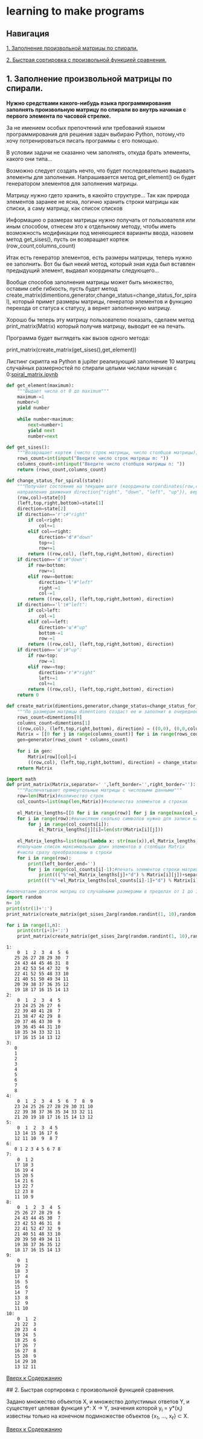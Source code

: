 <!DOCTYPE html>
<html>
<head>
  <meta charset="utf-8">
  <base href="https://github.com/PavlyukovVladimir/learning-to-make-programs/blob/master/" ></base>
</head>
<body>

  # learning to make programs
  
  ## Навигация <a name="navigation"></a>
  
  <p><a href="#spiral_matrix">1. Заполнение произвольной матрицы по спирали.</a></p>
  
  <p><a href="#quick_sorting">2. Быстрая сортировка с произвольной функцией сравнения.</a></p>
  
  ## 1. Заполнение произвольной матрицы по спирали. <a name="spiral_matrix"></a>
  
  <p><B>Нужно средствами какого-нибудь языка программирования заполнять произвольную матрицу по спирали во внутрь начиная с первого элемента по часовой стрелке.</B></p>
  <p>За не имением особых препочтений или требований языком программирования для решения задач выбираю Python, потому,что хочу потренироваться писать программы с его помощью.</p>
  <p>В условии задачи не сказанно чем заполнять, откуда брать элементы, какого они типа...</p>
  <p>Возможно следует создать нечто, что будет последовательно выдавать элементы для заполнения. Напрашивается метод get_element() он будет генератором элементов для заполнения матрицы.</p>
  <p>Матрицу нужно гдето хранить, в какойто структуре... Так как природа элементов заранее не ясна, логично хранить строки матрицы как списки, а саму матрицу, как список списков</p>
  <p>Информацию о размерах матрицы нужно получать от пользователя или иным способом, отнесем это к отдельному методу, чтобы иметь возможность модификации под меняющиеся варианты ввода, назовем метод get_sises(), пусть он возвращает кортеж (row_count,columns_count)</p>
  <p>Итак есть генератор элементов, есть размеры матрицы, теперь нужно ее заполнить. Вот бы был некий метод, который зная куда был вставлен предыдущий элемент, выдавал координаты следующего...</p>
<p>Вообще способов заполнения матрицы может быть множество, оставим себе гибкость, пусть будет метод create_matrix(dimentions,generator,change_status=change_status_for_spiral), который примет размеры матрицы, генератор элементов и функцию перехода от статуса к статусу, а вернет заполненную матрицу.</p>
<p>Хорошо бы теперь эту матрицу пользователю показать, сделаем метод print_matrix(Matrix) который получив матрицу, выводит ее на печать.</p>
<p>Программа будет выглядеть как вызов одного метода:</p>
<p>print_matrix(create_matrix(get_sises(),get_element))</p>

<p>Листинг скрипта на Python в jupiter реализующий заполнение 10 матриц случайных размерностей по спирали целыми числами начиная с 0:<a href='https://github.com/PavlyukovVladimir/learning-to-make-programs/blob/master/spiral_matrix.ipynb'>spiral_matrix.ipynb</a></p>

```Python
def get_element(maximum):
    """Выдает числа от 0 до maximum"""
    maximum-=1
    number=0
    yield number
    
    while number<maximum:
        next=number+1
        yield next
        number=next
```

```Python
def get_sises():
    """Возвращает кортеж (число строк матрицы, число столбцов матрицы), запрашивая числа у пользователя"""
    rows_count=int(input("Введите число строк матрицы m: "))
    columns_count=int(input("Введите число столбцов матрицы n: "))
    return (rows_count,columns_count)
```

```Python
def change_status_for_spiral(state):
    """Получает состояние на текущем шаге (координаты coordinates(row,col),границы border(left,top,right,bottom),
    направление движения direction{"right", "down", "left", "up"}), вернет на следующем"""
    (row,col)=state[0]
    (left,top,right,bottom)=state[1]
    direction=state[2]
    if direction=='r':#"right"
        if col<right:
            col+=1
        elif col==right:
            direction='d'#"down"
            top+=1
            row+=1
        return ((row,col), (left,top,right,bottom), direction)
    if direction=='d':#"down":
        if row<bottom:
            row+=1
        elif row==bottom:
            direction='l'#"left"
            right-=1
            col-=1
        return ((row,col), (left,top,right,bottom), direction)
    if direction=='l':#"left":
        if col>left:
            col-=1
        elif col==left:
            direction='u'#"up"
            bottom-=1
            row-=1
        return ((row,col), (left,top,right,bottom), direction)
    if direction=='u':#"up":
        if row>top:
            row-=1
        elif row==top:
            direction='r'#"right"
            left+=1
            col+=1
        return ((row,col), (left,top,right,bottom), direction)
    return 0
```

```Python
def create_matrix(dimentions,generator,change_status=change_status_for_spiral):
    """По размерам матрицы dimentions создаст ее и заполнит в очередности регулируемой change_status, получая элементы из generator"""
    rows_count=dimentions[0]
    columns_count=dimentions[1]
    ((row,col), (left,top,right,bottom), direction) = ((0,0), (0,0,columns_count-1,rows_count-1), 'r')
    Matrix = [[0 for j in range(columns_count)] for i in range(rows_count)]
    gen=generator(rows_count * columns_count)
    
    for i in gen:
        Matrix[row][col]=i
        ((row,col), (left,top,right,bottom), direction) = change_status(((row,col), (left,top,right,bottom), direction))
    return Matrix
```

```Python
import math
def print_matrix(Matrix,separator=' ',left_border='',right_border=''):
    """Распечатывает прямоугольные матрицы с числовыми данными"""
    row=len(Matrix)#количество строк
    col_counts=list(map(len,Matrix))#количества элементов в строках
    
    el_Matrix_lengths=[[0 for i in range(row)] for j in range(max(col_counts))]#транспонированная матрица
    for i in range(row):#вычисляем сколько символов нужно для записи каждого элемента
        for j in range(col_counts[i]):
            el_Matrix_lengths[j][i]=len(str(Matrix[i][j]))
            
    el_Matrix_lengths=list(map(lambda x: str(max(x)),el_Matrix_lengths))
    #получаем список максимальных длин элементов в столбцах Matrix
    #числа сразу преобразованы в строки
    for i in range(row):
        print(left_border,end='')
        for j in range(col_counts[i]-1):#печать элементов строки матрицы кроме последнего в одной строке
            print((("%"+el_Matrix_lengths[j]+"d") % Matrix[i][j])+separator,end='')
        print((("%"+el_Matrix_lengths[col_counts[i]-1]+"d") % Matrix[i][col_counts[i]-1])+right_border)
```

```Python
#напечатаем десяток матриц со случайными размерами в пределах от 1 до 10
import random
n= 10
print(str(1)+':')
print_matrix(create_matrix(get_sises_2arg(random.randint(1, 10),random.randint(1, 10)),get_element),' ','   ')

for i in range(1,n):
    print(str(i+1)+':')
    print_matrix(create_matrix(get_sises_2arg(random.randint(1, 10),random.randint(1, 10)),get_element),' ','   ')
```

```
1:
    0  1  2  3  4  5  6
   25 26 27 28 29 30  7
   24 43 44 45 46 31  8
   23 42 53 54 47 32  9
   22 41 52 55 48 33 10
   21 40 51 50 49 34 11
   20 39 38 37 36 35 12
   19 18 17 16 15 14 13
2:
    0  1  2  3  4  5
   23 24 25 26 27  6
   22 39 40 41 28  7
   21 38 47 42 29  8
   20 37 46 43 30  9
   19 36 45 44 31 10
   18 35 34 33 32 11
   17 16 15 14 13 12
3:
   0
   1
   2
   3
   4
   5
   6
   7
   8
4:
    0  1  2  3  4  5  6  7  8  9
   23 24 25 26 27 28 29 30 31 10
   22 39 38 37 36 35 34 33 32 11
   21 20 19 18 17 16 15 14 13 12
5:
    0  1  2  3  4 5
   13 14 15 16 17 6
   12 11 10  9  8 7
6:
   0 1 2 3 4 5 6 7 8
7:
    0  1 2
   17 18 3
   16 19 4
   15 20 5
   14 21 6
   13 22 7
   12 23 8
   11 10 9
8:
    0  1  2  3  4  5
   25 26 27 28 29  6
   24 43 44 45 30  7
   23 42 53 46 31  8
   22 41 52 47 32  9
   21 40 51 48 33 10
   20 39 50 49 34 11
   19 38 37 36 35 12
   18 17 16 15 14 13
9:
    0  1
   19  2
   18  3
   17  4
   16  5
   15  6
   14  7
   13  8
   12  9
   11 10
10:
    0  1  2
   21 22  3
   20 23  4
   19 24  5
   18 25  6
   17 26  7
   16 27  8
   15 28  9
   14 29 10
   13 12 11
```

<p><a href="#navigation">Вверх к Содержанию</a></p>
  ## 2. Быстрая сортировка с произвольной функцией сравнения. <a name="quick_sorting"></a>
  
  <p>Задано множество объектов X, и множество допустимых ответов Y, и существует целевая функция y*: X -> Y, значения которой y<sub>i</sub> = y*(x<sub>i</sub>) известны только на конечном подмножестве объектов {x<sub>1</sub>, …, x<sub>ℓ</sub>} ⊂ X.</p>

<p><a href="#navigation">Вверх к Содержанию</a></p>

</body>
</html>

